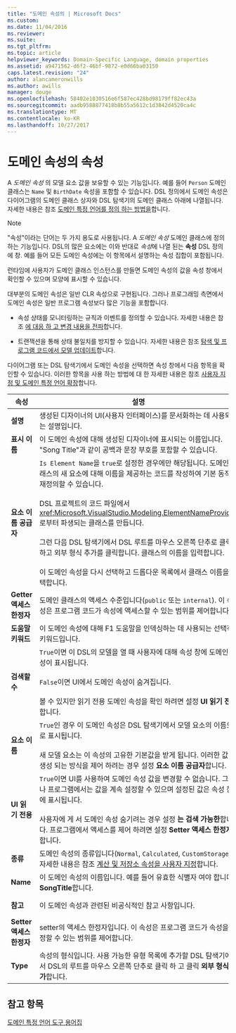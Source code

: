 ```yaml
---
title: "도메인 속성의 | Microsoft Docs"
ms.custom: 
ms.date: 11/04/2016
ms.reviewer: 
ms.suite: 
ms.tgt_pltfrm: 
ms.topic: article
helpviewer_keywords: Domain-Specific Language, domain properties
ms.assetid: a9471562-d6f2-46bf-9872-e0d66ba03150
caps.latest.revision: "24"
author: alancameronwills
ms.author: awills
manager: douge
ms.openlocfilehash: 58402e1030516e6f587ec428bd98179ff82ec43a
ms.sourcegitcommit: aadb9588877418b8b55a5612c1d3842d4520ca4c
ms.translationtype: MT
ms.contentlocale: ko-KR
ms.lasthandoff: 10/27/2017
---
```

# <a name="properties-of-domain-properties"></a>도메인 속성의 속성
A *도메인 속성* 의 모델 요소 값을 보유할 수 있는 기능입니다. 예를 들어 `Person` 도메인 클래스는 `Name` 및 `BirthDate` 속성을 포함할 수 있습니다. DSL 정의에서 도메인 속성은 다이어그램의 도메인 클래스 상자와 DSL 탐색기의 도메인 클래스 아래에 나열됩니다. 자세한 내용은 참조 [도메인 특정 언어를 정의 하는 방법을](../modeling/how-to-define-a-domain-specific-language.md)합니다.  
  
> [!NOTE]
>  "속성"이라는 단어는 두 가지 용도로 사용됩니다. A *도메인 속성* 도메인 클래스에 정의 하는 기능입니다. DSL의 많은 요소에는 이와 반대로 *속성*에 나열 된는 **속성** DSL 정의에 창. 예를 들어 모든 도메인 속성에는 이 항목에서 설명하는 속성 집합이 포함됩니다.  
  
 런타임에 사용자가 도메인 클래스 인스턴스를 만들면 도메인 속성의 값을 속성 창에서 확인할 수 있으며 모양에 표시할 수 있습니다.  
  
 대부분의 도메인 속성은 일반 CLR 속성으로 구현됩니다. 그러나 프로그래밍 측면에서 도메인 속성은 일반 프로그램 속성보다 많은 기능을 포함합니다.  
  
-   속성 상태를 모니터링하는 규칙과 이벤트를 정의할 수 있습니다. 자세한 내용은 참조 [에 대응 하 고 변경 내용을 전파](../modeling/responding-to-and-propagating-changes.md)합니다.  
  
-   트랜잭션을 통해 상태 불일치를 방지할 수 있습니다. 자세한 내용은 참조 [탐색 및 프로그램 코드에서 모델 업데이트](../modeling/navigating-and-updating-a-model-in-program-code.md)합니다.  
  
 다이어그램 또는 DSL 탐색기에서 도메인 속성을 선택하면 속성 창에서 다음 항목을 확인할 수 있습니다. 이러한 항목을 사용 하는 방법에 대 한 자세한 내용은 참조 [사용자 지정 및 도메인 특정 언어 확장](../modeling/customizing-and-extending-a-domain-specific-language.md)합니다.  
  
|속성|설명|기본값|  
|--------------|-----------------|-------------------|  
|**설명**|생성된 디자이너의 UI(사용자 인터페이스)를 문서화하는 데 사용되는 설명입니다.|\<없음 >|  
|**표시 이름**|이 도메인 속성에 대해 생성된 디자이너에 표시되는 이름입니다. "Song Title"과 같이 공백과 문장 부호를 포함할 수 있습니다.|\<없음 >|  
|**요소 이름 공급자**|`Is Element Name`을 `true`로 설정한 경우에만 해당됩니다. 도메인 클래스의 새 요소에 대해 이름을 제공하는 코드를 작성하여 기본 동작을 재정의할 수 있습니다.<br /><br /> DSL 프로젝트의 코드 파일에서 <xref:Microsoft.VisualStudio.Modeling.ElementNameProvider>로부터 파생되는 클래스를 만듭니다.<br /><br /> 그런 다음 DSL 탐색기에서 DSL 루트를 마우스 오른쪽 단추로 클릭하고 외부 형식 추가를 클릭합니다. 클래스의 이름을 입력합니다.<br /><br /> 이 도메인 속성을 다시 선택하고 드롭다운 목록에서 클래스 이름을 선택합니다.|\<없음 >|  
|**Getter 액세스 한정자**|도메인 클래스의 액세스 수준입니다(`public` 또는 `internal`). 이 속성은 프로그램 코드가 속성에 액세스할 수 있는 범위를 제어합니다.|`public`|  
|**도움말 키워드**|이 도메인 속성에 대해 F1 도움말을 인덱싱하는 데 사용되는 선택적 키워드입니다.|\<없음 >|  
|**검색할 수**|`True`이면 이 DSL의 모델을 열 때 사용자에 대해 속성 창에 도메인 속성이 표시됩니다.<br /><br /> `False`이면 UI에서 도메인 속성이 숨겨집니다.<br /><br /> 볼 수 있지만 읽기 전용 도메인 속성을 확인 하려면 설정 **UI 읽기 전용**합니다.|`True`|  
|**요소 이름**|`True`인 경우 이 도메인 속성은 DSL 탐색기에서 모델 요소의 이름으로 표시됩니다.<br /><br /> 새 모델 요소는 이 속성의 고유한 기본값을 받게 됩니다. 이러한 값이 생성 되는 방식을 제어 하려는 경우 설정 **요소 이름 공급자**합니다.|`False`|  
|**UI 읽기 전용**|`True`이면 UI를 사용하여 도메인 속성 값을 변경할 수 없습니다. 그러나 프로그램에서는 값을 계속 설정할 수 있으며 설정된 값은 속성 창에 표시됩니다.<br /><br /> 사용자에 게 서 도메인 속성 숨기려는 경우 설정 **는 검색 가능한**합니다. 프로그램에서 액세스를 제어 하려면 설정 **Setter 액세스 한정자**합니다.|`False`|  
|**종류**|도메인 속성의 종류입니다(`Normal`, `Calculated`, `CustomStorage`). 자세한 내용은 참조 [계산 및 저장소 속성을 사용자 지정](../modeling/calculated-and-custom-storage-properties.md)합니다.|`Normal`|  
|**Name**|이 도메인 속성의 이름입니다. 예를 들어 유효한 식별자 여야 합니다 **SongTitle**합니다.|\<없음 >|  
|**참고**|이 도메인 속성과 관련된 비공식적인 참고 사항입니다.|\<없음 >|  
|**Setter 액세스 한정자**|setter의 액세스 한정자입니다. 이 속성은 프로그램 코드가 속성을 설정할 수 있는 범위를 제어합니다.|`public`|  
|**Type**|속성의 형식입니다. 사용 가능한 유형 목록에 추가할 DSL 탐색기에서 DSL의 루트를 마우스 오른쪽 단추로 클릭 하 고 클릭 **외부 형식 추가**합니다.|`String`|  
  
## <a name="see-also"></a>참고 항목  
 [도메인 특정 언어 도구 용어집](http://msdn.microsoft.com/en-us/ca5e84cb-a315-465c-be24-76aa3df276aa)